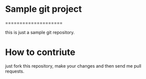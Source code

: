 # Sample git project
====================

this is just a sample git repository.

# How to contriute

just fork this repository, make your changes and then send 
me pull requests.
